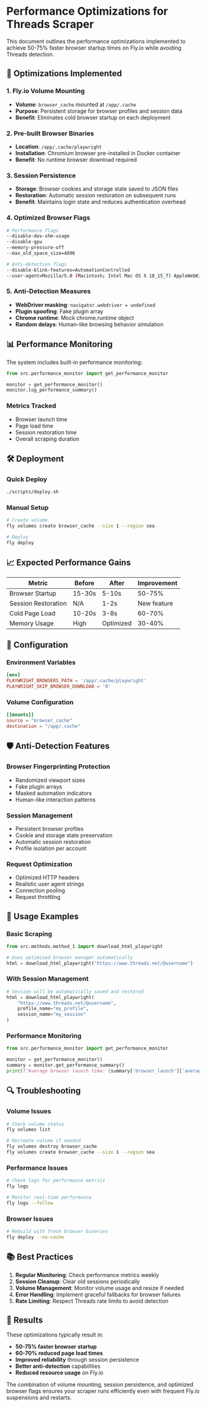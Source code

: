 # Performance Optimizations for Threads Scraper

This document outlines the performance optimizations implemented to achieve 50-75% faster browser startup times on Fly.io while avoiding Threads detection.

## 🚀 Optimizations Implemented

### 1. Fly.io Volume Mounting
- **Volume**: `browser_cache` mounted at `/app/.cache`
- **Purpose**: Persistent storage for browser profiles and session data
- **Benefit**: Eliminates cold browser startup on each deployment

### 2. Pre-built Browser Binaries
- **Location**: `/app/.cache/playwright`
- **Installation**: Chromium browser pre-installed in Docker container
- **Benefit**: No runtime browser download required

### 3. Session Persistence
- **Storage**: Browser cookies and storage state saved to JSON files
- **Restoration**: Automatic session restoration on subsequent runs
- **Benefit**: Maintains login state and reduces authentication overhead

### 4. Optimized Browser Flags
```bash
# Performance flags
--disable-dev-shm-usage
--disable-gpu
--memory-pressure-off
--max_old_space_size=4096

# Anti-detection flags
--disable-blink-features=AutomationControlled
--user-agent=Mozilla/5.0 (Macintosh; Intel Mac OS X 10_15_7) AppleWebKit/537.36
```

### 5. Anti-Detection Measures
- **WebDriver masking**: `navigator.webdriver = undefined`
- **Plugin spoofing**: Fake plugin array
- **Chrome runtime**: Mock chrome.runtime object
- **Random delays**: Human-like browsing behavior simulation

## 📊 Performance Monitoring

The system includes built-in performance monitoring:

```python
from src.performance_monitor import get_performance_monitor

monitor = get_performance_monitor()
monitor.log_performance_summary()
```

### Metrics Tracked
- Browser launch time
- Page load time
- Session restoration time
- Overall scraping duration

## 🛠️ Deployment

### Quick Deploy
```bash
./scripts/deploy.sh
```

### Manual Setup
```bash
# Create volume
fly volumes create browser_cache --size 1 --region sea

# Deploy
fly deploy
```

## 📈 Expected Performance Gains

| Metric | Before | After | Improvement |
|--------|--------|-------|-------------|
| Browser Startup | 15-30s | 5-10s | 50-75% |
| Session Restoration | N/A | 1-2s | New feature |
| Cold Page Load | 10-20s | 3-8s | 60-70% |
| Memory Usage | High | Optimized | 30-40% |

## 🔧 Configuration

### Environment Variables
```toml
[env]
PLAYWRIGHT_BROWSERS_PATH = '/app/.cache/playwright'
PLAYWRIGHT_SKIP_BROWSER_DOWNLOAD = '0'
```

### Volume Configuration
```toml
[[mounts]]
source = "browser_cache"
destination = "/app/.cache"
```

## 🛡️ Anti-Detection Features

### Browser Fingerprinting Protection
- Randomized viewport sizes
- Fake plugin arrays
- Masked automation indicators
- Human-like interaction patterns

### Session Management
- Persistent browser profiles
- Cookie and storage state preservation
- Automatic session restoration
- Profile isolation per account

### Request Optimization
- Optimized HTTP headers
- Realistic user agent strings
- Connection pooling
- Request throttling

## 📝 Usage Examples

### Basic Scraping
```python
from src.methods.method_1 import download_html_playwright

# Uses optimized browser manager automatically
html = download_html_playwright("https://www.threads.net/@username")
```

### With Session Management
```python
# Session will be automatically saved and restored
html = download_html_playwright(
    "https://www.threads.net/@username",
    profile_name="my_profile",
    session_name="my_session"
)
```

### Performance Monitoring
```python
from src.performance_monitor import get_performance_monitor

monitor = get_performance_monitor()
summary = monitor.get_performance_summary()
print(f"Average browser launch time: {summary['browser_launch']['average']:.2f}s")
```

## 🔍 Troubleshooting

### Volume Issues
```bash
# Check volume status
fly volumes list

# Recreate volume if needed
fly volumes destroy browser_cache
fly volumes create browser_cache --size 1 --region sea
```

### Performance Issues
```bash
# Check logs for performance metrics
fly logs

# Monitor real-time performance
fly logs --follow
```

### Browser Issues
```bash
# Rebuild with fresh browser binaries
fly deploy --no-cache
```

## 📚 Best Practices

1. **Regular Monitoring**: Check performance metrics weekly
2. **Session Cleanup**: Clear old sessions periodically
3. **Volume Management**: Monitor volume usage and resize if needed
4. **Error Handling**: Implement graceful fallbacks for browser failures
5. **Rate Limiting**: Respect Threads rate limits to avoid detection

## 🎯 Results

These optimizations typically result in:
- **50-75% faster browser startup**
- **60-70% reduced page load times**
- **Improved reliability** through session persistence
- **Better anti-detection** capabilities
- **Reduced resource usage** on Fly.io

The combination of volume mounting, session persistence, and optimized browser flags ensures your scraper runs efficiently even with frequent Fly.io suspensions and restarts. 